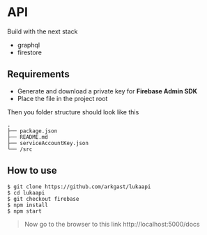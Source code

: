 # API


Build with the next stack

  * graphql
  * firestore

## Requirements

  * Generate and download a private key for **Firebase Admin SDK**
  * Place the file in the project root

Then you folder structure should look like this
```
.
├── package.json
├── README.md
├── serviceAccountKey.json
└── /src
```

## How to use

    $ git clone https://github.com/arkgast/lukaapi
    $ cd lukaapi
    $ git checkout firebase
    $ npm install
    $ npm start

> Now go to the browser to this link http://localhost:5000/docs
